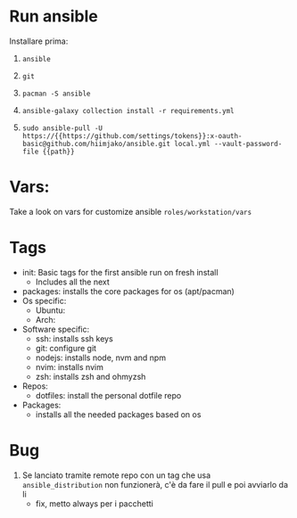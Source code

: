 # Run ansible

Installare prima:
1. `ansible`
2. `git`

1. `pacman -S ansible`
2. `ansible-galaxy collection install -r requirements.yml`
3. `sudo ansible-pull -U https://{{https://github.com/settings/tokens}}:x-oauth-basic@github.com/hiimjako/ansible.git local.yml --vault-password-file {{path}}`

# Vars:
Take a look on vars for customize ansible `roles/workstation/vars`

# Tags
- init: Basic tags for the first ansible run on fresh install
    - Includes all the next
- packages: installs the core packages for os (apt/pacman)
- Os specific:
    - Ubuntu: 
    - Arch: 
- Software specific:
    - ssh: installs ssh keys
    - git: configure git
    - nodejs: installs node, nvm and npm
    - nvim: installs nvim 
    - zsh: installs zsh and ohmyzsh
- Repos:
    - dotfiles: install the personal dotfile repo
- Packages: 
    - installs all the needed packages based on os

# Bug
1. Se lanciato tramite remote repo con un tag che usa `ansible_distribution` non funzionerà, c'è da fare il pull e poi avviarlo da li
    - fix, metto always per i pacchetti
